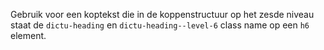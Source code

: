 Gebruik voor een koptekst die in de koppenstructuur op het zesde niveau staat de `dictu-heading` en `dictu-heading--level-6` class name op een `h6` element.
